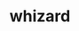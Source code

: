 ---
title: "whizard"
layout: cache
categories: [package, develop]
meta: {"compilers": ["gcc@=11.4.0"], "num_specs": 22, "num_specs_by_stack": {"hep": 22, "root": 22}, "oss": ["ubuntu22.04"], "platforms": ["linux"], "stacks": ["hep", "root"], "targets": ["x86_64_v3"], "versions": ["3.1.4"]}
spec_details: [{"compiler": "gcc@=11.4.0", "hash": "3gthdkd2mc74bvzj724l6kgljp2pr2fa", "os": "ubuntu22.04", "platform": "linux", "size": "-", "stacks": ["hep", "root"], "target": "x86_64_v3", "variants": ["build_system=autotools", "+fastjet", "+gosam", "hepmc=3", "~latex", "+lcio", "+lhapdf", "+openloops", "+openmp", "patches=c3258eb", "+pythia8"], "versions": ["3.1.4"]}, {"compiler": "gcc@=11.4.0", "hash": "4jiiz73hixzkgx3mb6icq7qm5hnre2an", "os": "ubuntu22.04", "platform": "linux", "size": "-", "stacks": ["hep", "root"], "target": "x86_64_v3", "variants": ["build_system=autotools", "+fastjet", "+gosam", "hepmc=3", "~latex", "+lcio", "+lhapdf", "+openloops", "+openmp", "patches=c3258eb", "+pythia8"], "versions": ["3.1.4"]}, {"compiler": "gcc@=11.4.0", "hash": "bdmi545qpoqvaxy5flpkennhakhjcgmi", "os": "ubuntu22.04", "platform": "linux", "size": "-", "stacks": ["hep", "root"], "target": "x86_64_v3", "variants": ["build_system=autotools", "+fastjet", "+gosam", "hepmc=3", "~latex", "+lcio", "+lhapdf", "+openloops", "+openmp", "patches=c3258eb", "+pythia8"], "versions": ["3.1.4"]}, {"compiler": "gcc@=11.4.0", "hash": "brtizdgdj7i64mjur7rut2tklsoi6l7j", "os": "ubuntu22.04", "platform": "linux", "size": "-", "stacks": ["hep", "root"], "target": "x86_64_v3", "variants": ["build_system=autotools", "+fastjet", "+gosam", "hepmc=3", "~latex", "+lcio", "+lhapdf", "+openloops", "+openmp", "patches=c3258eb", "+pythia8"], "versions": ["3.1.4"]}, {"compiler": "gcc@=11.4.0", "hash": "dbjxgkxsi36pg2j4ypxnhlwqgxlsd3j2", "os": "ubuntu22.04", "platform": "linux", "size": "-", "stacks": ["hep", "root"], "target": "x86_64_v3", "variants": ["build_system=autotools", "+fastjet", "+gosam", "hepmc=3", "~latex", "+lcio", "+lhapdf", "+openloops", "+openmp", "patches=c3258eb", "+pythia8"], "versions": ["3.1.4"]}, {"compiler": "gcc@=11.4.0", "hash": "ddt4mj47iyzisj33acdwqbszsrgse5ik", "os": "ubuntu22.04", "platform": "linux", "size": "-", "stacks": ["hep", "root"], "target": "x86_64_v3", "variants": ["build_system=autotools", "+fastjet", "+gosam", "hepmc=3", "~latex", "+lcio", "+lhapdf", "+openloops", "+openmp", "patches=c3258eb", "+pythia8"], "versions": ["3.1.4"]}, {"compiler": "gcc@=11.4.0", "hash": "fxwwrh452x3n3boje7stvh67hizi4kut", "os": "ubuntu22.04", "platform": "linux", "size": "-", "stacks": ["hep", "root"], "target": "x86_64_v3", "variants": ["build_system=autotools", "+fastjet", "+gosam", "hepmc=3", "~latex", "+lcio", "+lhapdf", "+openloops", "+openmp", "patches=c3258eb", "+pythia8"], "versions": ["3.1.4"]}, {"compiler": "gcc@=11.4.0", "hash": "g6gpiwdfprfh7f4l22dzcizoocizyds7", "os": "ubuntu22.04", "platform": "linux", "size": "-", "stacks": ["hep", "root"], "target": "x86_64_v3", "variants": ["build_system=autotools", "+fastjet", "+gosam", "hepmc=3", "~latex", "+lcio", "+lhapdf", "+openloops", "+openmp", "patches=c3258eb", "+pythia8"], "versions": ["3.1.4"]}, {"compiler": "gcc@=11.4.0", "hash": "jgambmp7g7iygj4pks36htj6aoct7xg5", "os": "ubuntu22.04", "platform": "linux", "size": "-", "stacks": ["hep", "root"], "target": "x86_64_v3", "variants": ["build_system=autotools", "+fastjet", "+gosam", "hepmc=3", "~latex", "+lcio", "+lhapdf", "+openloops", "+openmp", "patches=c3258eb", "+pythia8"], "versions": ["3.1.4"]}, {"compiler": "gcc@=11.4.0", "hash": "ji6elhjcfti75qrd4mo4x6grqvnreqvz", "os": "ubuntu22.04", "platform": "linux", "size": "-", "stacks": ["hep", "root"], "target": "x86_64_v3", "variants": ["build_system=autotools", "+fastjet", "+gosam", "hepmc=3", "~latex", "+lcio", "+lhapdf", "+openloops", "+openmp", "patches=c3258eb", "+pythia8"], "versions": ["3.1.4"]}, {"compiler": "gcc@=11.4.0", "hash": "kgaik72tj2dxmft2dfyz5ndbfugpq244", "os": "ubuntu22.04", "platform": "linux", "size": "-", "stacks": ["hep", "root"], "target": "x86_64_v3", "variants": ["build_system=autotools", "+fastjet", "+gosam", "hepmc=3", "~latex", "+lcio", "+lhapdf", "+openloops", "+openmp", "patches=c3258eb", "+pythia8"], "versions": ["3.1.4"]}, {"compiler": "gcc@=11.4.0", "hash": "klta7udk5ci3yfkpirhfwf6bc2wanqgu", "os": "ubuntu22.04", "platform": "linux", "size": "-", "stacks": ["hep", "root"], "target": "x86_64_v3", "variants": ["build_system=autotools", "+fastjet", "+gosam", "hepmc=3", "~latex", "+lcio", "+lhapdf", "+openloops", "+openmp", "patches=c3258eb", "+pythia8"], "versions": ["3.1.4"]}, {"compiler": "gcc@=11.4.0", "hash": "loqbykq7vpojvgmbbcplfj3ujnxdzdko", "os": "ubuntu22.04", "platform": "linux", "size": "-", "stacks": ["hep", "root"], "target": "x86_64_v3", "variants": ["build_system=autotools", "+fastjet", "+gosam", "hepmc=3", "~latex", "+lcio", "+lhapdf", "+openloops", "+openmp", "patches=c3258eb", "+pythia8"], "versions": ["3.1.4"]}, {"compiler": "gcc@=11.4.0", "hash": "lx7ivnk2iczde45kaulhfglmgmdgfwfo", "os": "ubuntu22.04", "platform": "linux", "size": "-", "stacks": ["hep", "root"], "target": "x86_64_v3", "variants": ["build_system=autotools", "+fastjet", "+gosam", "hepmc=3", "~latex", "+lcio", "+lhapdf", "+openloops", "+openmp", "patches=c3258eb", "+pythia8"], "versions": ["3.1.4"]}, {"compiler": "gcc@=11.4.0", "hash": "mpuevesnprsnqqxyc5wrs5tvks4e7jzu", "os": "ubuntu22.04", "platform": "linux", "size": "-", "stacks": ["hep", "root"], "target": "x86_64_v3", "variants": ["build_system=autotools", "+fastjet", "+gosam", "hepmc=3", "~latex", "+lcio", "+lhapdf", "+openloops", "+openmp", "patches=c3258eb", "+pythia8"], "versions": ["3.1.4"]}, {"compiler": "gcc@=11.4.0", "hash": "owzm25nkx2vvx7yyjyw2g2wu37nerv6j", "os": "ubuntu22.04", "platform": "linux", "size": "-", "stacks": ["hep", "root"], "target": "x86_64_v3", "variants": ["build_system=autotools", "+fastjet", "+gosam", "hepmc=3", "~latex", "+lcio", "+lhapdf", "+openloops", "+openmp", "patches=c3258eb", "+pythia8"], "versions": ["3.1.4"]}, {"compiler": "gcc@=11.4.0", "hash": "q7h3nn7y6hecu7l2davl6pw67luwjlbk", "os": "ubuntu22.04", "platform": "linux", "size": "-", "stacks": ["hep", "root"], "target": "x86_64_v3", "variants": ["build_system=autotools", "+fastjet", "+gosam", "hepmc=3", "~latex", "+lcio", "+lhapdf", "+openloops", "+openmp", "patches=c3258eb", "+pythia8"], "versions": ["3.1.4"]}, {"compiler": "gcc@=11.4.0", "hash": "r3ae6pswk54u2ycsyvmlufan4u3ncpch", "os": "ubuntu22.04", "platform": "linux", "size": "-", "stacks": ["hep", "root"], "target": "x86_64_v3", "variants": ["build_system=autotools", "+fastjet", "+gosam", "hepmc=3", "~latex", "+lcio", "+lhapdf", "+openloops", "+openmp", "patches=c3258eb", "+pythia8"], "versions": ["3.1.4"]}, {"compiler": "gcc@=11.4.0", "hash": "s2k3mjsjlpchwjf2fmft5a67qbnyfahe", "os": "ubuntu22.04", "platform": "linux", "size": "-", "stacks": ["hep", "root"], "target": "x86_64_v3", "variants": ["build_system=autotools", "+fastjet", "+gosam", "hepmc=3", "~latex", "+lcio", "+lhapdf", "+openloops", "+openmp", "patches=c3258eb", "+pythia8"], "versions": ["3.1.4"]}, {"compiler": "gcc@=11.4.0", "hash": "unipa7b2pyaclusma4h7mfopo3h3hwdg", "os": "ubuntu22.04", "platform": "linux", "size": "-", "stacks": ["hep", "root"], "target": "x86_64_v3", "variants": ["build_system=autotools", "+fastjet", "+gosam", "hepmc=3", "~latex", "+lcio", "+lhapdf", "+openloops", "+openmp", "patches=c3258eb", "+pythia8"], "versions": ["3.1.4"]}, {"compiler": "gcc@=11.4.0", "hash": "x6l6yc7lad6l7jqnmq7vh3dwbicizgdt", "os": "ubuntu22.04", "platform": "linux", "size": "-", "stacks": ["hep", "root"], "target": "x86_64_v3", "variants": ["build_system=autotools", "+fastjet", "+gosam", "hepmc=3", "~latex", "+lcio", "+lhapdf", "+openloops", "+openmp", "patches=c3258eb", "+pythia8"], "versions": ["3.1.4"]}, {"compiler": "gcc@=11.4.0", "hash": "y4h4fm6nj6m4zev6qhble6qrfzzne4o2", "os": "ubuntu22.04", "platform": "linux", "size": "-", "stacks": ["hep", "root"], "target": "x86_64_v3", "variants": ["build_system=autotools", "+fastjet", "+gosam", "hepmc=3", "~latex", "+lcio", "+lhapdf", "+openloops", "+openmp", "patches=c3258eb", "+pythia8"], "versions": ["3.1.4"]}]
---